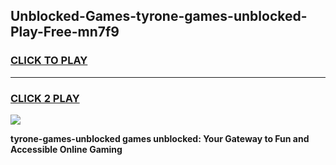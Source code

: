 
## Unblocked-Games-tyrone-games-unblocked-Play-Free-mn7f9
<h3>
<a href="https://premium76.site?title=tyrone-games-unblocked&ref=18A">CLICK TO PLAY</a></h3>
<hr>

<h3>
<a href="https://premium76.site?title=tyrone-games-unblocked&ref=18A">CLICK 2 PLAY</a>
  
</h3>

<a href="https://premium76.site?title=tyrone-games-unblocked&ref=18A"><img src="https://clearcache.store/games.png"></a>


**tyrone-games-unblocked games unblocked: Your Gateway to Fun and Accessible Online Gaming**
